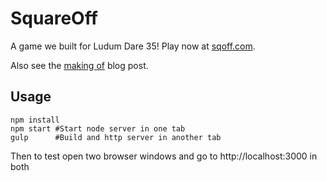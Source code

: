 # SquareOff

A game we built for Ludum Dare 35!  Play now at [sqoff.com](http://sqoff.com).

Also see the [making of](http://scripta.co/articles/squareoff-ld35/) blog post.

## Usage
```
npm install
npm start #Start node server in one tab
gulp      #Build and http server in another tab
```
Then to test open two browser windows and go to http://localhost:3000 in both
